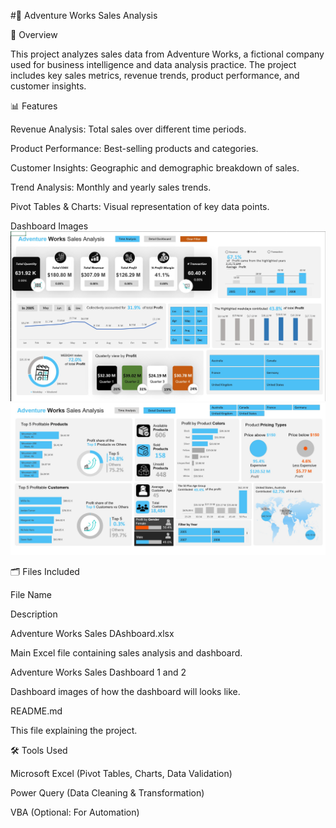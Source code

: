 #🎯 Adventure Works Sales Analysis

📀 Overview

This project analyzes sales data from Adventure Works, a fictional company used for business intelligence and data analysis practice. The project includes key sales metrics, revenue trends, product performance, and customer insights.

📊 Features

Revenue Analysis: Total sales over different time periods.

Product Performance: Best-selling products and categories.

Customer Insights: Geographic and demographic breakdown of sales.

Trend Analysis: Monthly and yearly sales trends.

Pivot Tables & Charts: Visual representation of key data points.

Dashboard Images
![Adventure Sales Dashboard](Adventure%20Works%20Sales%20Dashboard%201.jpg)
![Adventure Sales Dashboard](Adventure%20Works%20Sales%20Dashboard%202.jpg)

🗂 Files Included

File Name

Description

Adventure Works Sales DAshboard.xlsx

Main Excel file containing sales analysis and dashboard.

Adventure Works Sales Dashboard 1 and 2

Dashboard images of how the dashboard will looks like.

README.md

This file explaining the project.

🛠️ Tools Used

Microsoft Excel (Pivot Tables, Charts, Data Validation)

Power Query (Data Cleaning & Transformation)

VBA (Optional: For Automation)

